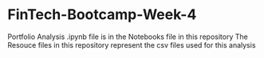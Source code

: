 # FinTech-Bootcamp-Week-4
Portfolio Analysis .ipynb file is in the Notebooks file in this repository
The Resouce files in this repository represent the csv files used for this analysis 
